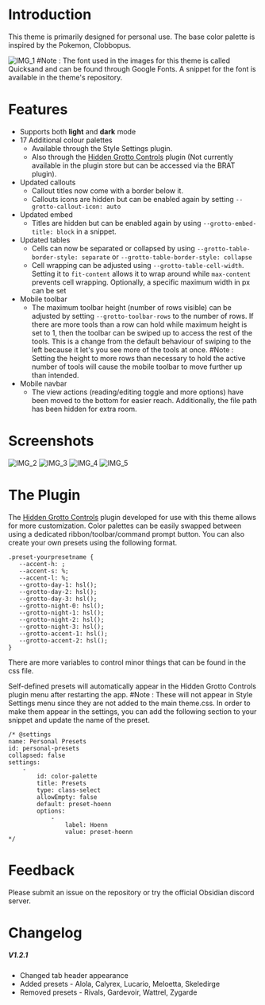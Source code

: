 # Introduction
This theme is primarily designed for personal use. The base color palette is inspired by the Pokemon, Clobbopus. 

![IMG_1](https://github.com/user-attachments/assets/5b480b0e-8515-418a-995a-c764ff6edb7d)
#Note : The font used in the images for this theme is called Quicksand and can be found through Google Fonts. A snippet for the font is available in the theme's repository. 
# Features
- Supports both **light** and **dark** mode
- 17 Additional colour palettes
	- Available through the Style Settings plugin.
	- Also through the [Hidden Grotto Controls](https://github.com/HotAndCold245/Hidden-Grotto-Controls) plugin (Not currently available in the plugin store but can be accessed via the BRAT plugin).
- Updated callouts
	- Callout titles now come with a border below it.
	- Callouts icons are hidden but can be enabled again by setting `--grotto-callout-icon: auto`
- Updated embed
	- Titles are hidden but can be enabled again by using `--grotto-embed-title: block` in a snippet.
- Updated tables
	- Cells can now be separated or collapsed by using `--grotto-table-border-style: separate` or `--grotto-table-border-style: collapse`
	- Cell wrapping can be adjusted using `--grotto-table-cell-width`. Setting it to `fit-content` allows it to wrap around while `max-content` prevents cell wrapping. Optionally, a specific maximum width in px can be set
- Mobile toolbar
	- The maximum toolbar height (number of rows visible) can be adjusted by setting `--grotto-toolbar-rows` to the number of rows. If there are more tools than a row can hold while maximum height is set to 1, then the toolbar can be swiped up to access the rest of the tools. This is a change from the default behaviour of swiping to the left because it let's you see more of the tools at once. #Note : Setting the height to more rows than necessary to hold the active number of tools will cause the mobile toolbar to move further up than intended. 
- Mobile navbar
	- The view actions (reading/editing toggle and more options) have been moved to the bottom for easier reach. Additionally, the file path has been hidden for extra room. 
# Screenshots
![IMG_2](https://github.com/user-attachments/assets/52056adc-e39f-4b01-8764-f0f7388be70e)
![IMG_3](https://github.com/user-attachments/assets/ed458c15-75f8-4459-b4d5-2aaacf782252)
![IMG_4](https://github.com/user-attachments/assets/00b3d483-f37d-4233-8abb-ad518b037148)
![IMG_5](https://github.com/user-attachments/assets/5935bd50-73eb-4543-bab0-d88d646ea786)

# The Plugin
 The [Hidden Grotto Controls](https://github.com/HotAndCold245/Hidden-Grotto-Controls) plugin developed for use with this theme allows for more customization. Color palettes can be easily swapped between using a dedicated ribbon/toolbar/command prompt button. You can also create your own presets using the following format. 
 ```
.preset-yourpresetname {
    --accent-h: ;
    --accent-s: %;
    --accent-l: %;
    --grotto-day-1: hsl();
    --grotto-day-2: hsl();
	--grotto-day-3: hsl();
    --grotto-night-0: hsl();
    --grotto-night-1: hsl();
    --grotto-night-2: hsl();
	--grotto-night-3: hsl();
    --grotto-accent-1: hsl();
    --grotto-accent-2: hsl();
}
 ```
There are more variables to control minor things that can be found in the css file.

Self-defined presets will automatically appear in the Hidden Grotto Controls plugin menu after restarting the app. 
#Note : These will not appear in Style Settings menu since they are not added to the main theme.css. In order to make them appear in the settings, you can add the following section to your snippet and update the name of the preset. 
```
/* @settings
name: Personal Presets
id: personal-presets
collapsed: false
settings:
    -
        id: color-palette
        title: Presets
        type: class-select
        allowEmpty: false
        default: preset-hoenn
        options:
            -
                label: Hoenn
                value: preset-hoenn
*/
```

# Feedback
Please submit an issue on the repository or try the official Obsidian discord server. 

# Changelog
##### V1.2.1
- Changed tab header appearance
- Added presets - Alola, Calyrex, Lucario, Meloetta, Skeledirge
- Removed presets - Rivals, Gardevoir, Wattrel, Zygarde

